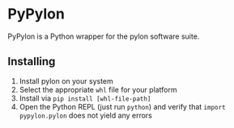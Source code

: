 # PyPylon
PyPylon is a Python wrapper for the pylon software suite. 

## Installing
1. Install pylon on your system
2. Select the appropriate `whl` file for your platform
3. Install via `pip install [whl-file-path]`
4. Open the Python REPL (just run `python`) and verify that `import pypylon.pylon` does not yield any errors
